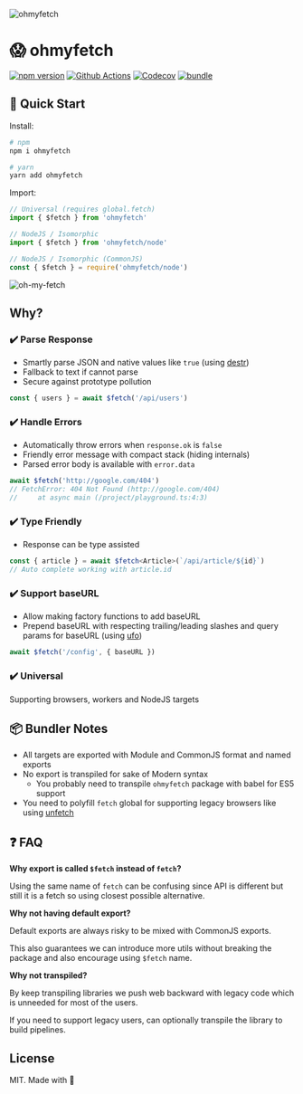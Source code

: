 ![ohmyfetch](https://user-images.githubusercontent.com/904724/101663230-bb578c80-3a4a-11eb-89eb-14cd3e08dd8c.png)

# 😱 ohmyfetch

[![npm version][npm-version-src]][npm-version-href]
[![Github Actions][github-actions-src]][github-actions-href]
[![Codecov][codecov-src]][codecov-href]
[![bundle][bundle-src]][bundle-href]
<!-- [![npm downloads][npm-downloads-src]][npm-downloads-href] -->

## 🚀 Quick Start

Install:

```bash
# npm
npm i ohmyfetch

# yarn
yarn add ohmyfetch
```

Import:

```js
// Universal (requires global.fetch)
import { $fetch } from 'ohmyfetch'

// NodeJS / Isomorphic
import { $fetch } from 'ohmyfetch/node'

// NodeJS / Isomorphic (CommonJS)
const { $fetch } = require('ohmyfetch/node')
```

![oh-my-fetch](https://media.giphy.com/media/Dn1QRA9hqMcoMz9zVZ/giphy.gif)


## Why?

### ✔️ Parse Response

- Smartly parse JSON and native values like `true` (using [destr](https://github.com/nuxt-contrib/destr))
- Fallback to text if cannot parse
- Secure against prototype pollution

```js
const { users } = await $fetch('/api/users')
```

### ✔️ Handle Errors

- Automatically throw errors when `response.ok` is `false`
- Friendly error message with compact stack (hiding internals)
- Parsed error body is available with `error.data`

```ts
await $fetch('http://google.com/404')
// FetchError: 404 Not Found (http://google.com/404)
//     at async main (/project/playground.ts:4:3)
```

### ✔️ Type Friendly

- Response can be type assisted

```ts
const { article } = await $fetch<Article>(`/api/article/${id}`)
// Auto complete working with article.id
```

### ✔️ Support baseURL

- Allow making factory functions to add baseURL
- Prepend baseURL with respecting trailing/leading slashes and query params for baseURL (using [ufo](https://github.com/nuxt-contrib/ufo))

```js
await $fetch('/config', { baseURL })
```

### ✔️ Universal

Supporting browsers, workers and NodeJS targets

## 📦 Bundler Notes

- All targets are exported with Module and CommonJS format and named exports
- No export is transpiled for sake of Modern syntax
  - You probably need to transpile `ohmyfetch` package with babel for ES5 support
- You need to polyfill `fetch` global for supporting legacy browsers like using [unfetch](https://github.com/developit/unfetch)

## ❓ FAQ

**Why export is called `$fetch` instead of `fetch`?**

Using the same name of `fetch` can be confusing since API is different but still it is a fetch so using closest possible alternative.

**Why not having default export?**

Default exports are always risky to be mixed with CommonJS exports.

This also guarantees we can introduce more utils without breaking the package and also encourage using `$fetch` name.

**Why not transpiled?**

By keep transpiling libraries we push web backward with legacy code which is unneeded for most of the users.

If you need to support legacy users, can optionally transpile the library to build pipelines.

## License

MIT. Made with 💖

<!-- Badges -->
[npm-version-src]: https://img.shields.io/npm/v/ohmyfetch?style=flat-square
[npm-version-href]: https://npmjs.com/package/ohmyfetch

[npm-downloads-src]: https://img.shields.io/npm/dm/ohmyfetch?style=flat-square
[npm-downloads-href]: https://npmjs.com/package/ohmyfetch

[github-actions-src]: https://img.shields.io/github/workflow/status/nuxt-contrib/ohmyfetch/ci/main?style=flat-square
[github-actions-href]: https://github.com/nuxt-contrib/ohmyfetch/actions?query=workflow%3Aci

[codecov-src]: https://img.shields.io/codecov/c/gh/nuxt-contrib/ohmyfetch/main?style=flat-square
[codecov-href]: https://codecov.io/gh/nuxt-contrib/ohmyfetch

[bundle-src]: https://img.shields.io/bundlephobia/minzip/ohmyfetch?style=flat-square
[bundle-href]: https://bundlephobia.com/result?p=ohmyfetch

